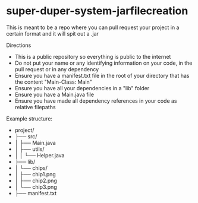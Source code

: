 # super-duper-system-jarfilecreation

This is meant to be a repo where you can pull request your project in a certain format and it will spit out a .jar

Directions
- This is a public repository so everything is public to the internet
- Do not put your name or any identifying information on your code, in the pull request or in any dependency 
- Ensure you have a manifest.txt file in the root of your directory that has the content "Main-Class: Main"
- Ensure you have all your dependencies in a "lib" folder
- Ensure you have a Main.java file
- Ensure you have made all dependency references in your code as relative filepaths

Example structure: 
- project/
- ├── src/
- │   ├── Main.java
- │   ├── utils/
- │   │   └── Helper.java
- ├── lib/
- │   └── chips/
- │       ├── chip1.png
- │       ├── chip2.png
- │       └── chip3.png
- ├── manifest.txt
